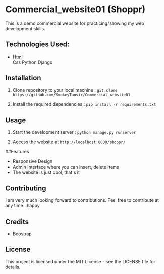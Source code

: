 # Commercial_website01 (Shoppr)

This is a demo commercial website for practicing/showing my web development skills.

## Technologies Used: 

<ul>
  <li>Html</li>
  </li>Css</li>
  </li>Python</li>
  </li>Django</li>
</ul>

## Installation

1. Clone repository to your local machine : ```git clone https://github.com/SmokeyTanvir/Commercial_website01```

2. Install the required dependencies : ```pip install -r requirements.txt```

## Usage 

1. Start the development server : ```python manage.py runserver```

2. Access the website at `http://localhost:8000/shoppr/`

##Features  

<ul>
  <li>Responsive Design</li>
  <li>Admin Interface where you can insert, delete items</li>
  <li>The website is just cool, that's it</li>
</ul>

## Contributing

I am very much looking forward to contributions. Feel free to contribute at any time. :happy

## Credits
<ul>
  <li>Boostrap</li>
</ul>

## License

This project is licensed under the MIT License - see the LICENSE file for details.
